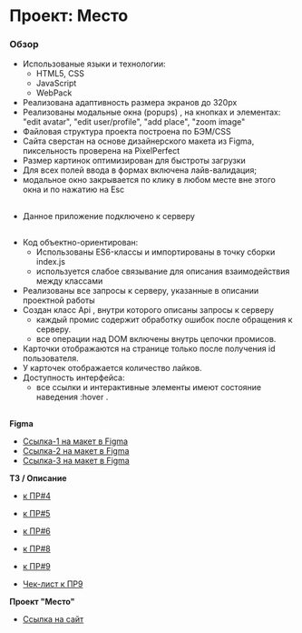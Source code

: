 # Проект: Место

### Обзор

- Использованые языки и технологии:
  - HTML5, CSS
  - JavaScript
  - WebPack
- Реализована адаптивность размера экранов до 320px
- Реализованы модальные окна (popups) , на кнопках и элементах: "edit avatar", "edit user/profile", "add place", "zoom image"
- Файловая структура проекта построена по БЭМ/CSS
- Сайта сверстан на основе дизайнерского макета из Figma, пиксельность проверена на PixelPerfect
- Размер картинок оптимизирован для быстроты загрузки
- Для всех полей ввода в формах включена лайв-валидация;
- модальное окно закрывается по клику в любом месте вне этого окна и по нажатию на Esc
##
- Данное приложение подключено к серверу
##
- Код объектно-ориентирован:
    - Использованы ES6-классы и импортированы в точку сборки index.js
    - используется слабое связывание для описания взаимодействия между классами
- Реализованы все запросы к серверу, указанные в описании проектной работы
- Создан класс Api , внутри которого описаны запросы к серверу
    - каждый промис содержит обработку ошибок после обращения к серверу.
    - все операции над DOM включены внутрь цепочки промисов.
- Карточки отображаются на странице только после получения id пользователя.
- У карточек отображается количество лайков.
- Доступность интерфейса:
    - все ссылки и интерактивные элементы имеют состояние наведения :hover .



##
**Figma**

- [Ссылка-1 на макет в Figma](https://www.figma.com/file/2cn9N9jSkmxD84oJik7xL7/JavaScript.-Sprint-4?node-id=0%3A1)
- [Ссылка-2 на макет в Figma](https://www.figma.com/file/bjyvbKKJN2naO0ucURl2Z0/JavaScript.-Sprint-5?node-id=0%3A1)
- [Ссылка-3 на макет в Figma](https://www.figma.com/file/PSdQFRHoxXJFs2FH8IXViF/JavaScript.-Sprint-9?node-id=109%3A75&t=utRAqLFJpQou2DiL-0)

**ТЗ / Описание**

- [к ПР#4](https://concrete-web-bad.notion.site/4-cf8a0bbad14c4327ac51192c33a04fcd)
- [к ПР#5](https://concrete-web-bad.notion.site/5-05e706b22e584b63b85c7187db302ac8)
- [к ПР#6](https://concrete-web-bad.notion.site/6-52aad679d21241f69cd4306afb252e8b)
- [к ПР#8](https://concrete-web-bad.notion.site/8-b4da86cf48854922bef2b0525d74c7cf)
- [к ПР#9](https://concrete-web-bad.notion.site/9-7e6c0c783b9940588275cb37037e7ae9)

- [Чек-лист к ПР9](https://code.s3.yandex.net/web-developer/checklists-pdf/new-program/checklist-9.pdf)

**Проект "Место"**

- [Ссылка на сайт](https://ground-aero.github.io/mesto/)

